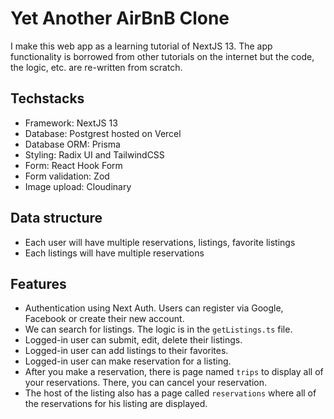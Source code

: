 # Yet Another AirBnB Clone

I make this web app as a learning tutorial of NextJS 13. The app functionality is borrowed from other tutorials on the internet but the code, the logic, etc. are re-written from scratch.

## Techstacks

- Framework: NextJS 13
- Database: Postgrest hosted on Vercel
- Database ORM: Prisma
- Styling: Radix UI and TailwindCSS
- Form: React Hook Form
- Form validation: Zod
- Image upload: Cloudinary

## Data structure

- Each user will have multiple reservations, listings, favorite listings
- Each listings will have multiple reservations

## Features

- Authentication using Next Auth. Users can register via Google, Facebook or create their new account.
- We can search for listings. The logic is in the `getListings.ts` file.
- Logged-in user can submit, edit, delete their listings.
- Logged-in user can add listings to their favorites.
- Logged-in user can make reservation for a listing.
- After you make a reservation, there is page named `trips` to display all of your reservations. There, you can cancel your reservation.
- The host of the listing also has a page called `reservations` where all of the reservations for his listing are displayed.

